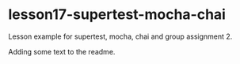 # lesson17-supertest-mocha-chai

Lesson example for supertest, mocha, chai and group assignment 2.

Adding some text to the readme.
